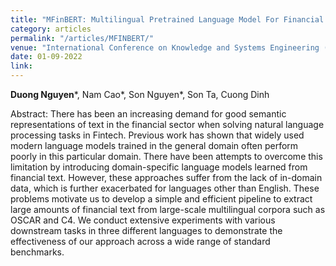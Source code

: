 ```yaml
---
title: "MFinBERT: Multilingual Pretrained Language Model For Financial Domain"
category: articles
permalink: "/articles/MFINBERT/"
venue: "International Conference on Knowledge and Systems Engineering (KSE)"
date: 01-09-2022
link: 
---
```

[comment]: <>
<b>Duong Nguyen</b>\*, Nam Cao\*, Son Nguyen\*, Son Ta, Cuong Dinh

Abstract: There has been an increasing demand for good semantic representations of text in the financial sector when solving natural language processing tasks in Fintech. Previous work has shown that widely used modern language models trained in the general domain often perform poorly in this particular domain. There have been attempts to overcome this limitation by introducing domain-specific language models learned from financial text. However, these approaches suffer from the lack of in-domain data, which is further exacerbated for languages other than English. These problems motivate us to develop a simple and efficient pipeline to extract large amounts of financial text from large-scale multilingual corpora such as OSCAR and C4. We conduct extensive experiments with various downstream tasks in three different languages to demonstrate the effectiveness of our approach across a wide range of standard benchmarks.